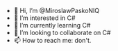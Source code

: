 - 👋 Hi, I’m @MiroslawPaskoNIQ
- 👀 I’m interested in C#
- 🌱 I’m currently learning C#
- 💞️ I’m looking to collaborate on C#
- 📫 How to reach me: don't.

<!---
MiroslawPaskoNIQ/MiroslawPaskoNIQ is a ✨ special ✨ repository because its `README.md` (this file) appears on your GitHub profile.
You can click the Preview link to take a look at your changes.
--->
